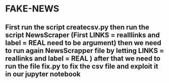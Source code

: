 # FAKE-NEWS

## First run the script createcsv.py then run the script NewsScraper (First LINKS = realllinks and label = REAL need to be argument) then we need to run again NewsScrapper file by letting LINKS = reallinks and label = REAL ) after that we need to run the file fix.py to fix the csv file and exploit it in our jupyter notebook
